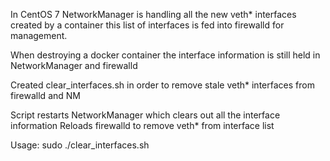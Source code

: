 In CentOS 7 NetworkManager is handling all the new veth* interfaces created by a container
this list of interfaces is fed into firewalld for management.

When destroying a docker container the interface information is still held in NetworkManager and firewalld

Created clear_interfaces.sh in order to remove stale veth* interfaces from firewalld and NM

Script restarts NetworkManager which clears out all the interface information
Reloads firewalld to remove veth* from interface list

Usage: sudo ./clear_interfaces.sh


